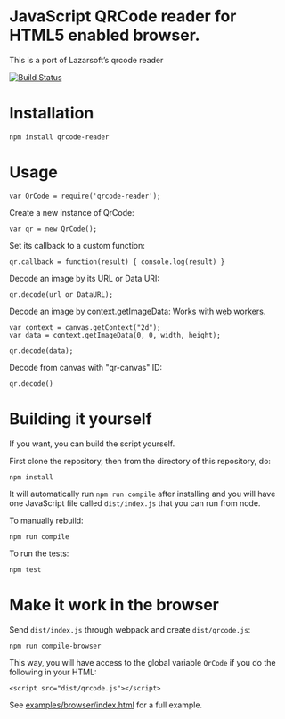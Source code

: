 # JavaScript QRCode reader for HTML5 enabled browser.

This is a port of Lazarsoft’s qrcode reader

[![Build Status](https://travis-ci.org/edi9999/jsqrcode.svg?branch=master&style=flat)](https://travis-ci.org/edi9999/jsqrcode)

# Installation

    npm install qrcode-reader

# Usage

    var QrCode = require('qrcode-reader');

Create a new instance of QrCode:

    var qr = new QrCode();

Set its callback to a custom function:

    qr.callback = function(result) { console.log(result) }

Decode an image by its URL or Data URI:

    qr.decode(url or DataURL);

Decode an image by context.getImageData:
Works with [web workers](https://developer.mozilla.org/en-US/docs/Web/API/Web_Workers_API/Using_web_workers).

    var context = canvas.getContext("2d");
    var data = context.getImageData(0, 0, width, height);

    qr.decode(data);

Decode from canvas with "qr-canvas" ID:

    qr.decode()

# Building it yourself

If you want, you can build the script yourself.

First clone the repository, then from the directory of this repository, do:

    npm install

It will automatically run `npm run compile` after installing and you will have one JavaScript file called `dist/index.js` that you can run from node.

To manually rebuild:

    npm run compile

To run the tests:

    npm test

# Make it work in the browser

Send `dist/index.js` through webpack and create `dist/qrcode.js`:

    npm run compile-browser

This way, you will have access to the global variable `QrCode` if you do the following in your HTML:

    <script src="dist/qrcode.js"></script>

See [examples/browser/index.html](examples/browser/index.html) for a full example.